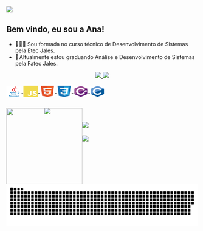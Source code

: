 <img src="https://64.media.tumblr.com/005e37a86478a9c92da7d4d3d7464b40/2bd29f0062317531-b1/s400x600/c7edc142895bc810339223dfddf2aa57ced0c32b.gif" width="1000"/>

## Bem vindo, eu sou a Ana!

- 👩🏾‍💻 Sou formada no curso técnico de Desenvolvimento de Sistemas pela Etec Jales.
- 🌻 Altualmente estou graduando Análise e Desenvolvimento de Sistemas pela Fatec Jales.

<div align="center">
  <a href="https://github.com/heyyana/">
  <img height="165em" src="https://github-readme-stats.vercel.app/api?username=heyyana&show_icons=true&theme=dark&include_all_commits=true&count_private=true"/>
  <img height="165em" src="https://github-readme-stats.vercel.app/api/top-langs/?username=heyyana&layout=compact&langs_count=7&theme=dark"/>
</div>

<div style="display: inline_block"><br>
  <img align="center" alt="Java logo" height="30" width="40" src="https://raw.githubusercontent.com/devicons/devicon/master/icons/java/java-original.svg">
  <img align="center" alt="Js logo" height="30" width="40" src="https://raw.githubusercontent.com/devicons/devicon/master/icons/javascript/javascript-plain.svg">
  <img align="center" alt="HTML logo" height="30" width="40" src="https://raw.githubusercontent.com/devicons/devicon/master/icons/html5/html5-original.svg">
  <img align="center" alt="CSS logo" height="30" width="40" src="https://raw.githubusercontent.com/devicons/devicon/master/icons/css3/css3-original.svg">
  <img align="center" alt="Csharp logo" height="30" width="40" src="https://raw.githubusercontent.com/devicons/devicon/master/icons/csharp/csharp-original.svg">
  <img align="center" alt="C logo" height="30" width="40" src="https://raw.githubusercontent.com/devicons/devicon/master/icons/c/c-original.svg">
</div>

##

<div> 
 <img align="left" height="200" width="200" src= "https://github.com/heyyana/heyyana/assets/110052074/963a0cfa-fc48-4d98-a57a-c2703cdc1320"/>
</div>


<div style= "display: grid">
<a style="margin-left: -100px" href="https://www.linkedin.com/in/anacarolinaconceicao/" target="_blank"><img src="https://img.shields.io/badge/-LinkedIn-%230077B5?style=for-the-badge&logo=linkedin&logoColor=white" target="_blank"></a>
</div> 
<br>

 <div style= "display: grid">
  <a href="https://anacconceicao2005.wixsite.com/my-site-2" target="_blank"><img src="https://img.shields.io/badge/Portfólio-%23E60023?style=for-the-badge&logo=devdotto&logoColor=white"></a>
</div> 
<br>

<div style= "display: grid">
  <a href = "mailto:anaacconceicao@gmail.com"><img src="https://img.shields.io/badge/-Gmail-%23333?style=for-the-badge&logo=gmail&logoColor=white" target="_blank"></a>
</div>  
<br>

  
  ![Snake animation](https://github.com/heyyana/heyyana/blob/output/github-contribution-grid-snake.svg)
